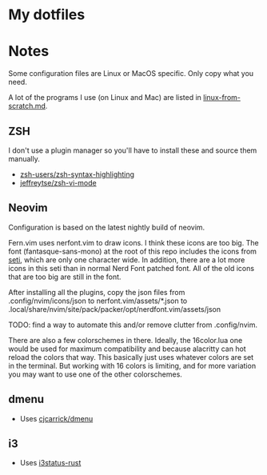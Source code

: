 # My dotfiles

# Notes

Some configuration files are Linux or MacOS specific. Only copy what you need.

A lot of the programs I use (on Linux and Mac) are listed in
[linux-from-scratch.md](linux-from-scratch.md).

## ZSH

I don't use a plugin manager so you'll have to install these and source them
manually.

- [zsh-users/zsh-syntax-highlighting](https://github.com/zsh-users/zsh-syntax-highlighting)
- [jeffreytse/zsh-vi-mode](https://github.com/jeffreytse/zsh-vi-mode)

## Neovim

Configuration is based on the latest nightly build of neovim.

Fern.vim uses nerfont.vim to draw icons. I think these icons are too big. The
font (fantasque-sans-mono) at the root of this repo includes the icons from
[seti](https://github.com/jesseweed/seti-ui/tree/master/styles/_fonts/seti),
which are only one character wide. In addition, there are a lot more icons in
this seti than in normal Nerd Font patched font. All of the old icons that are
too big are still in the font.

After installing all the plugins, copy the json files from
.config/nvim/icons/json to nerfont.vim/assets/*.json to
.local/share/nvim/site/pack/packer/opt/nerdfont.vim/assets/json

TODO: find a way to automate this and/or remove clutter from .config/nvim.

There are also a few colorschemes in there. Ideally, the 16color.lua one would
be used for maximum compatibility and because alacritty can hot reload the
colors that way. This basically just uses whatever colors are set in the
terminal. But working with 16 colors is limiting, and for more variation you may
want to use one of the other colorschemes.

## dmenu

- Uses [cjcarrick/dmenu](https://github.com/cjcarrick/dmenu)

## i3

- Uses [i3status-rust](https://github.com/greshake/i3status-rust)
